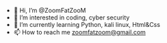 - 👋 Hi, I’m @ZoomFatZooM
- 👀 I’m interested in coding, cyber security 
- 🌱 I’m currently learning Python, kali linux, Html&Css 
- 📫 How to reach me zoomfatzoom@gmail.com

<!---
ZoomFatZooM/ZoomFatZooM is a ✨ special ✨ repository because its `README.md` (this file) appears on your GitHub profile.
You can click the Preview link to take a look at your changes.
--->
